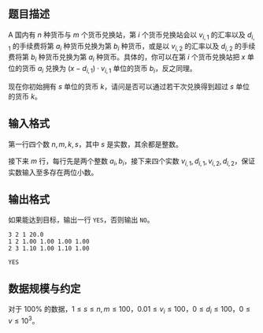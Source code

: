 ## 题目描述

A 国内有 $n$ 种货币与 $m$ 个货币兑换站，第 $i$ 个货币兑换站会以 $v_{i,1}$ 的汇率以及 $d_{i,1}$ 的手续费将第 $a_i$ 种货币兑换为第 $b_i$ 种货币，或是以 $v_{i,2}$ 的汇率以及 $d_{i,2}$ 的手续费将第 $b_i$ 种货币兑换为第 $a_i$ 种货币。具体的，你可以在第 $i$ 个货币兑换站把 $x$ 单位的货币 $a_{i}$ 兑换为 $(x-d_{i,1})\cdot v_{i,1}$ 单位的货币 $b_i$，反之同理。

现在你初始拥有 $s$ 单位的货币 $k$，请问是否可以通过若干次兑换得到超过 $s$ 单位的货币 $k$。

## 输入格式

第一行四个数 $n,m,k,s$，其中 $s$ 是实数，其余都是整数。

接下来 $m$ 行，每行先是两个整数 $a_i,b_i$，接下来四个实数 $v_{i,1},d_{i,1},v_{i,2},d_{i,2}$，保证实数输入至多存在两位小数。

## 输出格式

如果能达到目标，输出一行 `YES`，否则输出 `NO`。

```input1
3 2 1 20.0
1 2 1.00 1.00 1.00 1.00
2 3 1.10 1.00 1.10 1.00
```

```output1
YES
```

## 数据规模与约定

对于 $100\%$ 的数据，$1\leq s\leq n,m\leq 100$，$0.01\leq v_i\leq 100$，$0\leq d_i\leq 100$，$0\leq v\leq 10^3$。

